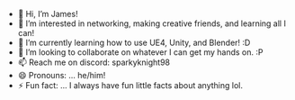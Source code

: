 - 👋 Hi, I’m James!
- 👀 I’m interested in networking, making creative friends, and learning all I can!
- 🌱 I’m currently learning how to use UE4, Unity, and Blender! :D 
- 💞️ I’m looking to collaborate on whatever I can get my hands on. :P 
- 📫 Reach me on discord: sparkyknight98
- 😄 Pronouns: ... he/him!
- ⚡ Fun fact: ... I always have fun little facts about anything lol. 

<!---
SparkyKnight98/SparkyKnight98 is a ✨ special ✨ repository because its `README.md` (this file) appears on your GitHub profile.
You can click the Preview link to take a look at your changes.
--->
